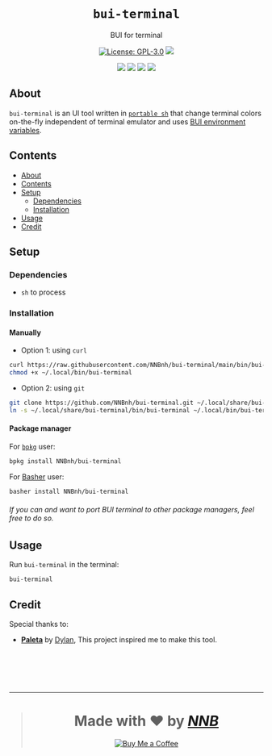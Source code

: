 <h1 align="center"><code>bui-terminal</code></h1>
<p align="center">BUI for terminal</p>
<p align="center"><a href="https://github.com/NNBnh/bui-terminal/blob/main/LICENSE"><img src="https://img.shields.io/github/license/NNBnh/bui-terminal?labelColor=073551&color=4EAA25&style=for-the-badge" alt="License: GPL-3.0"></a> <img src="https://img.shields.io/github/last-commit/NNBnh/bui-terminal?labelColor=073551&color=4EAA25&style=for-the-badge"></p>
<p align="center"><a href="https://github.com/NNBnh/bui-terminal/watchers"><img src="https://img.shields.io/github/watchers/NNBnh/bui-terminal?labelColor=073551&color=4EAA25&style=flat-square"></a> <a href="https://github.com/NNBnh/bui-terminal/stargazers"><img src="https://img.shields.io/github/stars/NNBnh/bui-terminal?labelColor=073551&color=4EAA25&style=flat-square"></a> <a href="https://github.com/NNBnh/bui-terminal/network/members"><img src="https://img.shields.io/github/forks/NNBnh/bui-terminal?labelColor=073551&color=4EAA25&style=flat-square"></a> <a href="https://github.com/NNBnh/bui-terminal/issues"><img src="https://img.shields.io/github/issues/NNBnh/bui-terminal?labelColor=073551&color=4EAA25&style=flat-square"></a></p>

## About
`bui-terminal` is an UI tool written in [`portable sh`](https://github.com/dylanaraps/pure-sh-bible) that change terminal colors on-the-fly independent of terminal emulator and uses [BUI environment variables](https://github.com/NNBnh/dots/wiki/bui).

## Contents
- [About](#about)
- [Contents](#contents)
- [Setup](#setup)
  - [Dependencies](#dependencies)
  - [Installation](#installation)
- [Usage](#usage)
- [Credit](#credit)

## Setup
### Dependencies
- `sh` to process

### Installation
#### Manually
- Option 1: using `curl`

```sh
curl https://raw.githubusercontent.com/NNBnh/bui-terminal/main/bin/bui-terminal > ~/.local/bin/bui-terminal
chmod +x ~/.local/bin/bui-terminal
```

- Option 2: using `git`

```sh
git clone https://github.com/NNBnh/bui-terminal.git ~/.local/share/bui-terminal
ln -s ~/.local/share/bui-terminal/bin/bui-terminal ~/.local/bin/bui-terminal
```

#### Package manager
For [`bpkg`](https://github.com/bpkg/bpkg) user:

```sh
bpkg install NNBnh/bui-terminal
```

For [Basher](https://github.com/bpkg/bpkg) user:

```sh
basher install NNBnh/bui-terminal
```

###### If you can and want to port BUI terminal to other package managers, feel free to do so.

## Usage
Run `bui-terminal` in the terminal:

```sh
bui-terminal
```

## Credit
Special thanks to:
- [**Paleta**](https://github.com/dylanaraps/paleta) by [Dylan](https://github.com/dylanaraps), This project inspired me to make this tool.

<br><br><br><br>

---

> <h1 align="center">Made with ❤️ by <a href="https://github.com/NNBnh"><i>NNB</i></a></h1>
>
> <p align="center"><a href="https://www.buymeacoffee.com/nnbnh"><img src="https://img.shields.io/badge/buy_me_a_coffee%20-%23F7CA88.svg?logo=buy-me-a-coffee&logoColor=333333&style=for-the-badge" alt="Buy Me a Coffee"></p>

